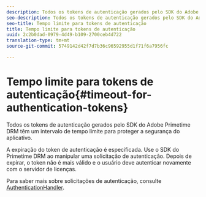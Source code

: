 ```yaml
---
description: Todos os tokens de autenticação gerados pelo SDK do Adobe Primetime DRM têm um intervalo de tempo limite para proteger a segurança do aplicativo.
seo-description: Todos os tokens de autenticação gerados pelo SDK do Adobe Primetime DRM têm um intervalo de tempo limite para proteger a segurança do aplicativo.
seo-title: Tempo limite para tokens de autenticação
title: Tempo limite para tokens de autenticação
uuid: 2c2b0dad-0979-4d49-b109-2700ceb4d722
translation-type: tm+mt
source-git-commit: 5749142d42f7d7b36c96592955d1f71f6a7956fc

---
```



# Tempo limite para tokens de autenticação{#timeout-for-authentication-tokens}

Todos os tokens de autenticação gerados pelo SDK do Adobe Primetime DRM têm um intervalo de tempo limite para proteger a segurança do aplicativo.

A expiração do token de autenticação é especificada. Use o SDK do Primetime DRM ao manipular uma solicitação de autenticação. Depois de expirar, o token não é mais válido e o usuário deve autenticar novamente com o servidor de licenças.

Para saber mais sobre solicitações de autenticação, consulte [AuthenticationHandler](https://help.adobe.com/en_US/primetime/api/drm-apis/server/javadocs-flashaccess-pro/com/adobe/flashaccess/sdk/protocol/authentication/AuthenticationHandler.html).
